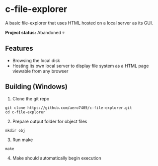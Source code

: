 # c-file-explorer
A basic file-explorer that uses HTML hosted on a local server as its GUI.

**Project status:** Abandoned 💀 

## Features
 - Browsing the local disk
 - Hosting its own local server to display file system as a HTML page viewable from any browser

## Building (Windows)
1. Clone the git repo
```
git clone https://github.com/aero7405/c-file-explorer.git
cd c-file-explorer
```
2. Prepare output folder for object files
```
mkdir obj
```
3. Run make
```
make
```
4. Make should automatically begin execution
